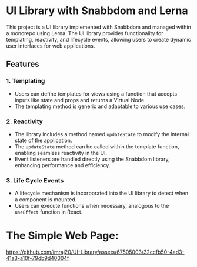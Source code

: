 # UI Library with Snabbdom and Lerna

This project is a UI library implemented with Snabbdom and managed within a monorepo using Lerna. The UI library provides functionality for templating, reactivity, and lifecycle events, allowing users to create dynamic user interfaces for web applications.

## Features

### 1. Templating
- Users can define templates for views using a function that accepts inputs like state and props and returns a Virtual Node.
- The templating method is generic and adaptable to various use cases.

### 2. Reactivity
- The library includes a method named `updateState` to modify the internal state of the application.
- The `updateState` method can be called within the template function, enabling seamless reactivity in the UI.
- Event listeners are handled directly using the Snabbdom library, enhancing performance and efficiency.

### 3. Life Cycle Events
- A lifecycle mechanism is incorporated into the UI library to detect when a component is mounted.
- Users can execute functions when necessary, analogous to the `useEffect` function in React.

# The Simple Web Page: 
https://github.com/imraj20/UI-Library/assets/67505003/32ccfb50-4ad3-41a3-a10f-79db9d40004f

